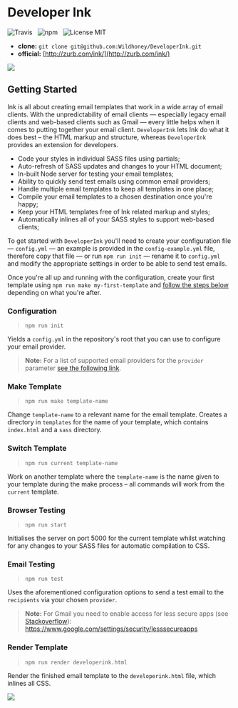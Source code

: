 # Developer Ink

![Travis](http://img.shields.io/travis/Wildhoney/DeveloperInk.svg?style=flat-square)
&nbsp;
![npm](http://img.shields.io/npm/v/developer-ink.svg?style=flat-square)
&nbsp;
![License MIT](http://img.shields.io/badge/License-MIT-lightgrey.svg?style=flat-square)

* **clone:** `git clone git@github.com:Wildhoney/DeveloperInk.git`
* **official:** [http://zurb.com/ink/](http://zurb.com/ink/)

<img src="http://i.imgur.com/zqJCkme.jpg" />

## Getting Started

Ink is all about creating email templates that work in a wide array of email clients. With the unpredictability of email clients &mdash; especially legacy email clients and web-based clients such as Gmail &mdash; every little helps when it comes to putting together your email client. `DeveloperInk` lets Ink do what it does best &ndash; the HTML markup and structure, whereas `DeveloperInk` provides an extension for developers.

* Code your styles in individual SASS files using partials;
* Auto-refresh of SASS updates and changes to your HTML document;
* In-built Node server for testing your email templates;
* Ability to quickly send test emails using common email providers;
* Handle multiple email templates to keep all templates in one place;
* Compile your email templates to a chosen destination once you're happy;
* Keep your HTML templates free of Ink related markup and styles;
* Automatically inlines all of your SASS styles to support web-based clients;

To get started with `DeveloperInk` you'll need to create your configuration file &mdash; `config.yml` &mdash; an example is provided in the `config-example.yml` file, therefore copy that file &mdash; or run `npm run init` &mdash; rename it to `config.yml` and modify the appropriate settings in order to be able to send test emails.

Once you're all up and running with the configuration, create your first template using `npm run make my-first-template` and [follow the steps below](#configuration) depending on what you're after.

### Configuration

> `npm run init`

Yields a `config.yml` in the repository's root that you can use to configure your email provider.

> **Note:** For a list of supported email providers for the `provider` parameter [see the following link](https://github.com/andris9/nodemailer-wellknown#supported-services).

### Make Template

> `npm run make template-name`

Change `template-name` to a relevant name for the email template. Creates a directory in `templates` for the name of your template, which contains `index.html` and a `sass` directory.

### Switch Template

> `npm run current template-name`

Work on another template where the `template-name` is the name given to your template during the make process &ndash; all commands will work from the `current` template.

### Browser Testing

> `npm run start`

Initialises the server on port 5000 for the current template whilst watching for any changes to your SASS files for automatic compilation to CSS.

### Email Testing

> `npm run test`

Uses the aforementioned configuration options to send a test email to the `recipients` via your chosen `provider`.

> **Note:** For Gmail you need to enable access for less secure apps (see [Stackoverflow](http://stackoverflow.com/questions/26948516/nodemailer-invalid-login)): https://www.google.com/settings/security/lesssecureapps

### Render Template

> `npm run render developerink.html`

Render the finished email template to the `developerink.html` file, which inlines all CSS.

<img src="http://codeanchor.com/wp-content/uploads/2013/12/ink.png" />
